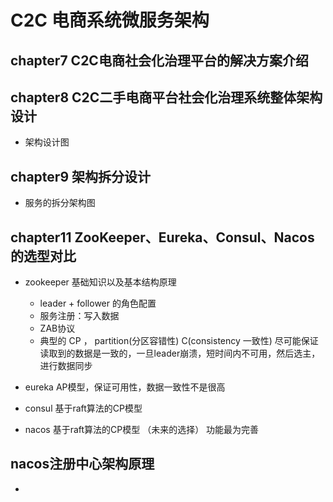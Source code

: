 # C2C 电商系统微服务架构

## chapter7 C2C电商社会化治理平台的解决方案介绍

## chapter8 C2C二手电商平台社会化治理系统整体架构设计
* 架构设计图


## chapter9 架构拆分设计
* 服务的拆分架构图



## chapter11 ZooKeeper、Eureka、Consul、Nacos 的选型对比
* zookeeper 基础知识以及基本结构原理
    * leader + follower 的角色配置
    * 服务注册：写入数据
    * ZAB协议
    * 典型的 CP ， partition(分区容错性) C(consistency 一致性) 尽可能保证读取到的数据是一致的，一旦leader崩溃，短时间内不可用，然后选主，进行数据同步

* eureka AP模型，保证可用性，数据一致性不是很高
* consul 基于raft算法的CP模型
* nacos 基于raft算法的CP模型  （未来的选择）  功能最为完善

## nacos注册中心架构原理
* 




















